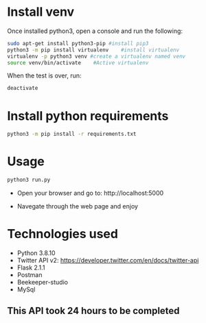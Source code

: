 # Install venv
Once installed python3, open a console and run the following:
```bash
sudo apt-get install python3-pip #install pip3
python3 -m pip install virtualenv    #install virtualenv
virtualenv -p python3 venv #create a virtualenv named venv
source venv/bin/activate    #Active virtualenv
```
When the test is over, run:
```bash
deactivate
```
# Install python requirements
```bash
python3 -m pip install -r requirements.txt
```

# Usage
```bash
python3 run.py
```
* Open your browser and go to: http://localhost:5000

* Navegate through the web page and enjoy

# Technologies used
* Python 3.8.10
* Twitter API v2: https://developer.twitter.com/en/docs/twitter-api
* Flask 2.1.1
* Postman
* Beekeeper-studio
* MySql

## This API took  24 hours to be completed